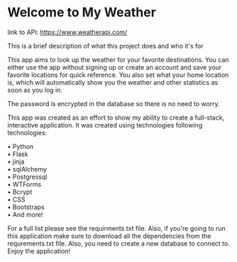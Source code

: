 
# Welcome to My Weather

link to API: https://www.weatherapi.com/

This is a brief description of what this project does and who it's for

This app aims to look up the weather for your favorite destinations. You can either use the app without signing up or create an account and save your favorite locations for quick reference. You also set what your home location is, which will automatically show you the weather and other statistics as soon as you log in. 

The password is encrypted in the database so there is no need to worry.

This app was created as an effort to show my ability to create a full-stack, interactive application. It was created using technologies following technologies: 

•	Python  
•	Flask   
•	jinja  
•	sqlAlchemy  
•	Postgressql    
•	WTForms    
•	Bcrypt   
•	CSS    
•	Bootstraps      
•	And more!      

For a full list please see the requirments.txt file. Also, if you're going to run this application make sure to download all the dependencies from the requrements.txt file. Also, you need to create a new database to connect to. Enjoy the application!
